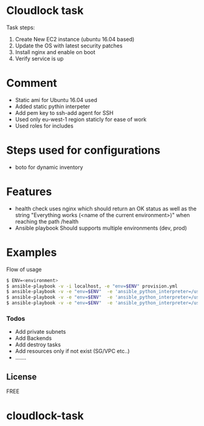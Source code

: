 # Cloudlock task

 
Task steps:
 
1. Create New EC2 instance (ubuntu 16.04 based)
2. Update the OS with latest security patches
3. Install nginx and enable on boot
4. Verify service is up


# Comment
- Static ami for Ubuntu 16.04 used
- Added static pythin interpeter
- Add pem key to ssh-add agent for SSH
- Used only eu-west-1 region staticly for ease of work
- Used roles for includes


 

# Steps used for configurations

- boto for dynamic inventory

# Features

 - health check uses nginx which should return an OK status as well as the string &quot;Everything
works (&lt;name of the current environment&gt;)&quot; when reaching the path /health
 - Ansible playbook Should supports multiple environments (dev, prod)



# Examples
 Flow of usage
 
```sh
$ ENV=<environment>
$ ansible-playbook -v -i localhost, -e "env=$ENV" provision.yml
$ ansible-playbook -v -e "env=$ENV"  -e 'ansible_python_interpreter=/usr/bin/python3' update-os.yml
$ ansible-playbook -v -e "env=$ENV"  -e 'ansible_python_interpreter=/usr/bin/python3' webserver.yml
$ ansible-playbook -v -e "env=$ENV"  -e 'ansible_python_interpreter=/usr/bin/python3' verify_nginx.yml

```




### Todos

 - Add private subnets
 - Add Backends
 - Add destroy tasks
 - Add resources only if not exist (SG/VPC etc..)
 - .......

License
----

FREE


# cloudlock-task
